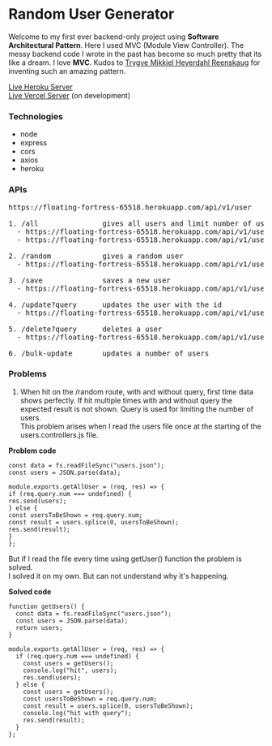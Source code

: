 # Random User Generator

Welcome to my first ever backend-only project using <b>Software Architectural Pattern</b>. Here I used MVC (Module View Controller). The messy backend code I wrote in the past has become so much pretty that its like a dream. I love <b>MVC</b>. Kudos to [Trygve Mikkjel Heyerdahl Reenskaug](<https://en.wikipedia.org/wiki/Trygve_Reenskaug#:~:text=Trygve%20Mikkjel%20Heyerdahl%20Reenskaug%20(born,Xerox%20Palo%20Alto%20Research%20Center)>) for inventing such an amazing pattern.

[Live Heroku Server](https://floating-fortress-65518.herokuapp.com/) <br>
[Live Vercel Server](https://random-user-genarator.vercel.app/) (on development)

### Technologies

- node
- express
- cors
- axios
- heroku

### APIs

<pre>
https://floating-fortress-65518.herokuapp.com/api/v1/user   Base URL

1. /all               gives all users and limit number of users by using query
  - https://floating-fortress-65518.herokuapp.com/api/v1/user/all
  - https://floating-fortress-65518.herokuapp.com/api/v1/user/all?num=5
  
2. /random            gives a random user
  - https://floating-fortress-65518.herokuapp.com/api/v1/user/random

3. /save              saves a new user
  - https://floating-fortress-65518.herokuapp.com/api/v1/user/save

4. /update?query      updates the user with the id
  - https://floating-fortress-65518.herokuapp.com/api/v1/user/update?id=4

5. /delete?query      deletes a user
  - https://floating-fortress-65518.herokuapp.com/api/v1/user/delete?id=3

6. /bulk-update       updates a number of users
</pre>

### Problems

1. When hit on the /random route, with and without query, first time data shows perfectly. If hit multiple times with and without query the expected result is not shown. Query is used for limiting the number of users. <br>
   This problem arises when I read the users file once at the starting of the users.controllers.js file. <br>

<b>Problem code</b>

```
const data = fs.readFileSync("users.json");
const users = JSON.parse(data);

module.exports.getAllUser = (req, res) => {
if (req.query.num === undefined) {
res.send(users);
} else {
const usersToBeShown = req.query.num;
const result = users.splice(0, usersToBeShown);
res.send(result);
}
};
```

But if I read the file every time using getUser() function the problem is solved. <br>
I solved it on my own. But can not understand why it's happening.

<b>Solved code</b>

```
function getUsers() {
  const data = fs.readFileSync("users.json");
  const users = JSON.parse(data);
  return users;
}

module.exports.getAllUser = (req, res) => {
  if (req.query.num === undefined) {
    const users = getUsers();
    console.log("hit", users);
    res.send(users);
  } else {
    const users = getUsers();
    const usersToBeShown = req.query.num;
    const result = users.splice(0, usersToBeShown);
    console.log("hit with query");
    res.send(result);
  }
};
```
